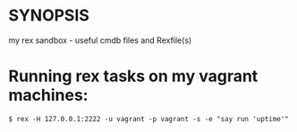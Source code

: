 # SYNOPSIS

my rex sandbox - useful cmdb files and Rexfile(s)

# Running rex tasks on my vagrant machines:


    $ rex -H 127.0.0.1:2222 -u vagrant -p vagrant -s -e "say run 'uptime'"
